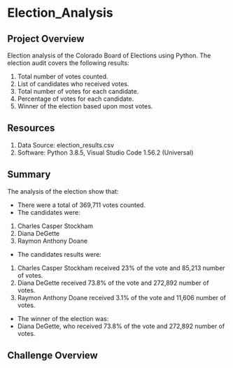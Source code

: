 # Election_Analysis

## Project Overview
Election analysis of the Colorado Board of Elections using Python. The election audit covers the following results:

1. Total number of votes counted.
2. List of candidates who received votes.
3. Total number of votes for each candidate.
4. Percentage of votes for each candidate.
5. Winner of the election based upon most votes.

## Resources
1. Data Source: election_results.csv
2. Software: Python 3.8.5, Visual Studio Code 1.56.2 (Universal)

## Summary 
The analysis of the election show that:
- There were a total of 369,711 votes counted.
- The candidates were: 
1. Charles Casper Stockham
2. Diana DeGette
3. Raymon Anthony Doane
-  The candidates results were:
1. Charles Casper Stockham received 23% of the vote and 85,213 number of votes.
2. Diana DeGette received 73.8% of the vote and 272,892 number of votes.
3. Raymon Anthony Doane received 3.1% of the vote and 11,606 number of votes.
- The winner of the election was:
- Diana DeGette, who received 73.8% of the vote and 272,892 number of votes.

## Challenge Overview 

